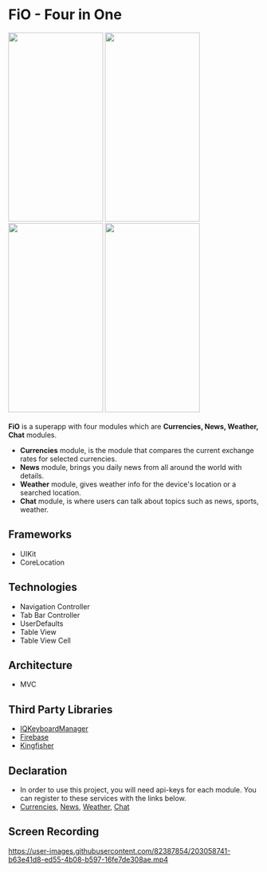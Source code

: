 # FiO - Four in One
<a><img src = "https://user-images.githubusercontent.com/82387854/202932155-66a54108-d9fd-4991-a5ee-143d7df9fea5.png" width = "190" height = "380" >
<img src = "https://user-images.githubusercontent.com/82387854/202932285-149fb61e-aa5a-43be-9568-1efb9ab9efd9.png" width = "190" height = "380" >
<img src = "https://user-images.githubusercontent.com/82387854/202932357-36652872-1136-4fcb-8668-5580c35f2e69.png" width = "190" height = "380" >
<img src = "https://user-images.githubusercontent.com/82387854/203010466-5d524620-00b4-4f9d-9353-8dc9391dca64.png" width = "190" height = "380" >
</a>
<br>
</br>
**FiO** is a superapp with four modules which are **Currencies, News, Weather, Chat** modules. 
 - **Currencies** module, is the module that compares the current exchange rates for selected currencies.
 - **News** module, brings you daily news from all around the world with details.
 - **Weather** module, gives weather info for the device's location or a searched location.
 - **Chat** module, is where users can talk about topics such as news, sports, weather.

 ## Frameworks
 - UIKit
 - CoreLocation
 
 ## Technologies
 - Navigation Controller
 - Tab Bar Controller
 - UserDefaults
 - Table View
 - Table View Cell


 ## Architecture
 - MVC
 
 ## Third Party Libraries
 - [IQKeyboardManager](https://cocoapods.org/pods/IQKeyboardManager)
 - [Firebase](https://firebase.google.com/)
 - [Kingfisher](https://cocoapods.org/pods/Kingfisher)
 ## Declaration
 - In order to use this project, you will need api-keys for each module. You can register to these services with the links below.
 - [Currencies](https://apilayer.com/marketplace/currency_data-api#pricing), [News](https://newsapi.ai/), [Weather](https://openweathermap.org/price), [Chat](https://firebase.google.com/)
 
 ## Screen Recording
 
https://user-images.githubusercontent.com/82387854/203058741-b63e41d8-ed55-4b08-b597-16fe7de308ae.mp4



  
